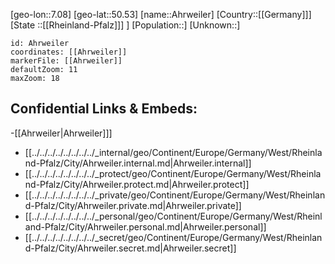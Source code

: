 ﻿---
location: [50.53,7.08]
mapzoom: [7,12] 
mapmarker: city 
type: City
tags:
- geo/City


SpocWebEntityId: 28689
isDeleted: false
confidential: public

---
[geo-lon::7.08]
[geo-lat::50.53]
[name::Ahrweiler]
[Country::[[Germany]]]
[State ::[[Rheinland-Pfalz]]] ]
[Population::]
[Unknown::]


```leaflet
id: Ahrweiler
coordinates: [[Ahrweiler]]
markerFile: [[Ahrweiler]]
defaultZoom: 11 
maxZoom: 18
```


## Confidential Links & Embeds: 
-[[Ahrweiler|Ahrweiler]]] 
- [[../../../../../../../../_internal/geo/Continent/Europe/Germany/West/Rheinland-Pfalz/City/Ahrweiler.internal.md|Ahrweiler.internal]] 
- [[../../../../../../../../_protect/geo/Continent/Europe/Germany/West/Rheinland-Pfalz/City/Ahrweiler.protect.md|Ahrweiler.protect]] 
- [[../../../../../../../../_private/geo/Continent/Europe/Germany/West/Rheinland-Pfalz/City/Ahrweiler.private.md|Ahrweiler.private]] 
- [[../../../../../../../../_personal/geo/Continent/Europe/Germany/West/Rheinland-Pfalz/City/Ahrweiler.personal.md|Ahrweiler.personal]] 
- [[../../../../../../../../_secret/geo/Continent/Europe/Germany/West/Rheinland-Pfalz/City/Ahrweiler.secret.md|Ahrweiler.secret]] 
